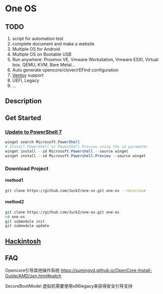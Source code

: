 # One OS

## TODO

1. script for automation test
2. complete document and make a website
3. Multiple OS for Android
4. Multiple OS on Bootable USB
5. Run anywhere: Proxmox VE, Vmware Workstation, Vmware ESXI, Virtual box, QEMU, KVM, Bare Metal...
6. Auto generate opencore/clover/rEFInd configuration
7. [Ventoy](https://www.ventoy.net) support
8. UEFI, Legacy
9. ...

## Description

## Get Started

### [Update to PowerShell 7](https://learn.microsoft.com/en-us/powershell/scripting/install/installing-powershell-on-windows?view=powershell-7.4&viewFallbackFrom=powershell-7&WT.mc_id=THOMASMAURER-blog-thmaure)

```powershell
winget search Microsoft.PowerShell
# Install PowerShell or PowerShell Preview using the id parameter
winget install --id Microsoft.Powershell --source winget
winget install --id Microsoft.Powershell.Preview --source winget
```

### Download Project

#### method1

```sh
git clone https://github.com/JuckZ/one-os.git one-os --recursive
```

#### method2

```sh
git clone https://github.com/JuckZ/one-os.git one-os
cd one-os
git submodule init
git submodule update
```

## [Hackintosh](docs/Hackintosh.md)

## FAQ

Opencore引导其他操作系统  https://sumingyd.github.io/OpenCore-Install-Guide/AMD/zen.html#patch

SecureBootModel 虚拟机需要使用x86legacy来获得安全引导支持
